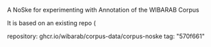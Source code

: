 A NoSke for experimenting with Annotation of the WIBARAB Corpus

It is based on an existing repo (

  repository: ghcr.io/wibarab/corpus-data/corpus-noske
  tag: "570f661"


